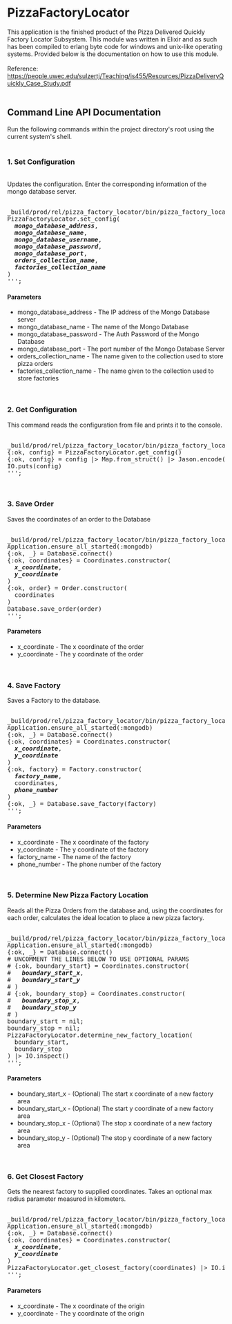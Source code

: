 # PizzaFactoryLocator

This application is the finished product of the Pizza Delivered Quickly Factory Locator Subsystem. This module was written in Elixir and as such has been compiled to erlang byte code for windows and unix-like operating systems. Provided below is the documentation on how to use this module.
<br>
<br>
Reference: https://people.uwec.edu/sulzertj/Teaching/is455/Resources/PizzaDeliveryQuickly_Case_Study.pdf
<br>
<br>
<h2>Command Line API Documentation</h2>
Run the following commands within the project directory's root using the current system's shell.
<br>
<br>
<h3>1. Set Configuration</h3>
<br>
Updates the configuration. Enter the corresponding information of the mongo database server.
<br>
<br>
<pre>
_build/prod/rel/pizza_factory_locator/bin/pizza_factory_locator eval '''
PizzaFactoryLocator.set_config(
  <b><i>mongo_database_address</i></b>,
  <b><i>mongo_database_name</i></b>,
  <b><i>mongo_database_username</i></b>,
  <b><i>mongo_database_password</i></b>,
  <b><i>mongo_database_port</i></b>,
  <b><i>orders_collection_name</i></b>,
  <b><i>factories_collection_name</i></b>
)
''';
</pre>
<h4>Parameters</h4>
<ul>
  <li>mongo_database_address - The IP address of the Mongo Database server</li>
  <li>mongo_database_name - The name of the Mongo Database</li>
  <li>mongo_database_password - The Auth Password of the Mongo Database</li>
  <li>mongo_database_port - The port number of the Mongo Database Server</li>
  <li>orders_collection_name - The name given to the collection used to store pizza orders</li>
  <li>factories_collection_name - The name given to the collection used to store factories</li>
</ul>
<br>
<h3>2. Get Configuration</h3>
This command reads the configuration from file and prints it to the console.
<br>
<br>
<pre>
_build/prod/rel/pizza_factory_locator/bin/pizza_factory_locator eval '''
{:ok, config} = PizzaFactoryLocator.get_config()
{:ok, config} = config |> Map.from_struct() |> Jason.encode()
IO.puts(config)
''';
</pre>
<br>
<h3>3. Save Order</h3>
Saves the coordinates of an order to the Database
<br>
<br>
<pre>
_build/prod/rel/pizza_factory_locator/bin/pizza_factory_locator eval '''
Application.ensure_all_started(:mongodb)
{:ok, _} = Database.connect()
{:ok, coordinates} = Coordinates.constructor(
  <b><i>x_coordinate</i></b>,
  <b><i>y_coordinate</i></b>
)
{:ok, order} = Order.constructor(
  coordinates
)
Database.save_order(order)
''';
</pre>
<h4>Parameters</h4>
<ul>
  <li>x_coordinate - The x coordinate of the order</l1>
  <li>y_coordinate - The y coordinate of the order</l1>
</ul>
<br>
<h3>4. Save Factory</h3>
Saves a Factory to the database.
<br>
<br>
<pre>
_build/prod/rel/pizza_factory_locator/bin/pizza_factory_locator eval '''
Application.ensure_all_started(:mongodb)
{:ok, _} = Database.connect()
{:ok, coordinates} = Coordinates.constructor(
  <b><i>x_coordinate</i></b>,
  <b><i>y_coordinate</i></b>
)
{:ok, factory} = Factory.constructor(
  <b><i>factory_name</i></b>,
  coordinates,
  <b><i>phone_number</i></b>
)
{:ok, _} = Database.save_factory(factory)
''';
</pre>
<h4>Parameters</h4>
<ul>
  <li>x_coordinate - The x coordinate of the factory</li>
  <li>y_coordinate - The y coordinate of the factory</li>
  <li>factory_name - The name of the factory</li>
  <li>phone_number - The phone number of the factory</li>
</ul>
<br>
<h3>5. Determine New Pizza Factory Location</h3>
Reads all the Pizza Orders from the database and, using the coordinates for each order, calculates the ideal location to place a new pizza factory.
<br>
<br>
<pre>
_build/prod/rel/pizza_factory_locator/bin/pizza_factory_locator eval '''
Application.ensure_all_started(:mongodb)
{:ok, _} = Database.connect()
# UNCOMMENT THE LINES BELOW TO USE OPTIONAL PARAMS
# {:ok, boundary_start} = Coordinates.constructor(
#   <b><i>boundary_start_x</i></b>,
#   <b><i>boundary_start_y</i></b>
# )
# {:ok, boundary_stop} = Coordinates.constructor(
#   <b><i>boundary_stop_x</i></b>,
#   <b><i>boundary_stop_y</i></b> 
# )
boundary_start = nil;
boundary_stop = nil;
PizzaFactoryLocator.determine_new_factory_location(
  boundary_start,
  boundary_stop
) |> IO.inspect()
''';
</pre>
<h4>Parameters</h4>
<ul>
  <li>boundary_start_x - (Optional) The start x coordinate of a new factory area</li>
  <li>boundary_start_x - (Optional) The start y coordinate of a new factory area</li>
  <li>boundary_stop_x - (Optional) The stop x coordinate of a new factory area</li>
  <li>boundary_stop_y - (Optional) The stop y coordinate of a new factory area</li>
</ul>
<br>
<h3>6. Get Closest Factory</h3>
Gets the nearest factory to supplied coordinates. Takes an optional max radius parameter measured in kilometers.
<br>
<br>
<pre>
_build/prod/rel/pizza_factory_locator/bin/pizza_factory_locator eval '''
Application.ensure_all_started(:mongodb)
{:ok, _} = Database.connect()
{:ok, coordinates} = Coordinates.constructor(
  <b><i>x_coordinate</i></b>,
  <b><i>y_coordinate</i></b>
)
PizzaFactoryLocator.get_closest_factory(coordinates) |> IO.inspect()
''';
</pre>
<h4>Parameters</h4>
<ul>
  <li>x_coordinate - The x coordinate of the origin</l1>
  <li>y_coordinate - The y coordinate of the origin</l1>
</ul>
